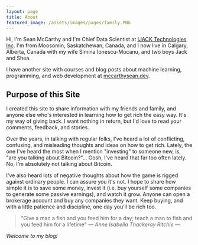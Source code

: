 ```yaml
---
layout: page
title: About
featured_image: /assets/images/pages/family.PNG
---
```


Hi, I'm Sean McCarthy and I'm Chief Data Scientist at [IJACK Technologies Inc](https://myijack.com). I'm from Moosomin, Saskatchewan, Canada, and I now live in Calgary, Alberta, Canada with my wife Simina Ionescu-Mocanu, and two boys Jack and Shea. 

I have another site with courses and blog posts about machine learning, programming, and web development at [mccarthysean.dev](https://mccarthysean.dev).

## Purpose of this Site

I created this site to share information with my friends and family, and anyone else who's interested in learning how to get rich the easy way. It's my way of giving back. I want nothing in return, but I'd love to read your comments, feedback, and stories. 

Over the years, in talking with regular folks, I've heard a lot of conflicting, confusing, and misleading thoughts and ideas on how to get rich. Lately, the one I've heard the most when I mention "investing" to someone new, is, "are you talking about Bitcoin?"... Gosh, I've heard that far too often lately. No, I'm absolutely not talking about Bitcoin. 

I've also heard lots of negative thoughts about how the game is rigged against ordinary people. I can assure you it's not. I hope to share how simple it is to save some money, invest it (i.e. buy yourself some companies to generate some passive earnings), and watch it grow. Anyone can open a brokerage account and buy any companies they want. Keep buying, and with a little patience and discipline, one day you'll be rich too.

>"Give a man a fish and you feed him for a day; teach a man to fish and you feed him for a lifetime" <cite>― Anne Isabella Thackeray Ritchie ―</cite>

*Welcome to my blog!*
